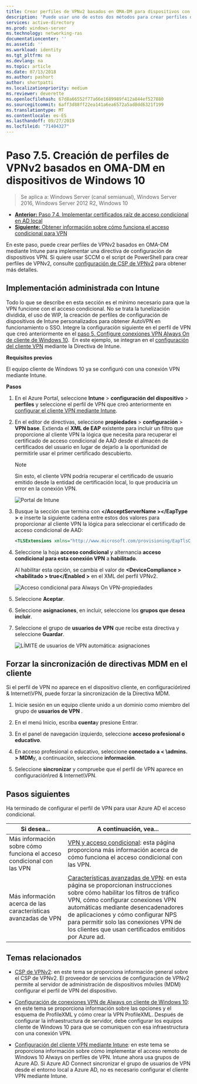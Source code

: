 ```yaml
---
title: Crear perfiles de VPNv2 basados en OMA-DM para dispositivos con Windows 10
description: 'Puede usar uno de estos dos métodos para crear perfiles de VPNv2 basados en OMA-DM. '
services: active-directory
ms.prod: windows-server
ms.technology: networking-ras
documentationcenter: ''
ms.assetid: ''
ms.workload: identity
ms.tgt_pltfrm: na
ms.devlang: na
ms.topic: article
ms.date: 07/13/2018
ms.author: pashort
author: shortpatti
ms.localizationpriority: medium
ms.reviewer: deverette
ms.openlocfilehash: 67d8a66552f77a66e1689989f412a844ef527880
ms.sourcegitcommit: 6aff3d88ff22ea141a6ea6572a5ad8dd6321f199
ms.translationtype: MT
ms.contentlocale: es-ES
ms.lasthandoff: 09/27/2019
ms.locfileid: "71404327"
---
```

# <a name="step-75-create-oma-dm-based-vpnv2-profiles-to-windows-10-devices"></a>Paso 7.5. Creación de perfiles de VPNv2 basados en OMA-DM en dispositivos de Windows 10

>Se aplica a: Windows Server (canal semianual), Windows Server 2016, Windows Server 2012 R2, Windows 10

- [**Anterior:** Paso 7,4. Implementar certificados raíz de acceso condicional en AD local](vpn-deploy-cond-access-root-cert-to-on-premise-ad.md)
- [**Siguiente:** Obtener información sobre cómo funciona el acceso condicional para VPN](https://docs.microsoft.com/windows/access-protection/vpn/vpn-conditional-access)

En este paso, puede crear perfiles de VPNv2 basados en OMA-DM mediante Intune para implementar una directiva de configuración de dispositivos VPN. Si quiere usar SCCM o el script de PowerShell para crear perfiles de VPNv2, consulte [configuración de CSP de VPNv2](https://docs.microsoft.com/windows/client-management/mdm/vpnv2-csp) para obtener más detalles. 

## <a name="managed-deployment-using-intune"></a>Implementación administrada con Intune

Todo lo que se describe en esta sección es el mínimo necesario para que la VPN funcione con el acceso condicional. No se trata la tunelización dividida, el uso de WIP, la creación de perfiles de configuración de dispositivos de Intune personalizados para obtener AutoVPN en funcionamiento o SSO. Integre la configuración siguiente en el perfil de VPN que creó anteriormente en el [paso 5. Configure conexiones VPN Always On de cliente de Windows 10](always-on-vpn/deploy/vpn-deploy-client-vpn-connections.md).  En este ejemplo, se integran en el [configuración del cliente VPN](always-on-vpn/deploy/vpn-deploy-client-vpn-connections.md#configure-the-vpn-client-by-using-intune) mediante la Directiva de Intune. 

**Requisitos previos**

El equipo cliente de Windows 10 ya se configuró con una conexión VPN mediante Intune.   


**Pasos**

1. En el Azure Portal, seleccione **Intune** > **configuración del dispositivo** > **perfiles** y seleccione el perfil de VPN que creó anteriormente en [configurar el cliente VPN mediante Intune](always-on-vpn/deploy/vpn-deploy-client-vpn-connections.md#configure-the-vpn-client-by-using-intune).
    
2. En el editor de directivas, seleccione **propiedades** > **configuración** > **VPN base**. Extienda el **XML de EAP** existente para incluir un filtro que proporcione al cliente VPN la lógica que necesita para recuperar el certificado de acceso condicional de AAD desde el almacén de certificados del usuario en lugar de dejarlo a la oportunidad de permitirle usar el primer certificado descubierto.

    >[!NOTE]
    >Sin esto, el cliente VPN podría recuperar el certificado de usuario emitido desde la entidad de certificación local, lo que produciría un error en la conexión VPN.

    ![Portal de Intune](../../media/Always-On-Vpn/intune-eap-xml.png)

3. Busque la sección que termina con **\</AcceptServerName >\</EapType >** e inserte la siguiente cadena entre estos dos valores para proporcionar al cliente VPN la lógica para seleccionar el certificado de acceso condicional de AAD:

    ```XML
    <TLSExtensions xmlns="http://www.microsoft.com/provisioning/EapTlsConnectionPropertiesV2"><FilteringInfo xmlns="http://www.microsoft.com/provisioning/EapTlsConnectionPropertiesV3"><EKUMapping><EKUMap><EKUName>AAD Conditional Access</EKUName><EKUOID>1.3.6.1.4.1.311.87</EKUOID></EKUMap></EKUMapping><ClientAuthEKUList Enabled="true"><EKUMapInList><EKUName>AAD Conditional Access</EKUName></EKUMapInList></ClientAuthEKUList></FilteringInfo></TLSExtensions>
    ```

4. Seleccione la hoja **acceso condicional** y alternancia **acceso condicional para esta conexión VPN** a **habilitado**.
   
   Al habilitar esta opción, se cambia el valor de **\<DeviceCompliance >\<habilitado > true\</Enabled >** en el XML del perfil VPNv2.

    ![Acceso condicional para Always On VPN-propiedades](../../media/Always-On-Vpn/vpn-conditional-access-azure-ad.png)

5. Seleccione **Aceptar**.

6. Seleccione **asignaciones**, en incluir, seleccione los **grupos que desea incluir**.

7. Seleccione el grupo de **usuarios de VPN** que recibe esta directiva y seleccione **Guardar**.

    ![LÍMITE de usuarios de VPN automática: asignaciones](../../media/Always-On-Vpn/cap-for-auto-vpn-users-assignments.png)

## <a name="force-mdm-policy-sync-on-the-client"></a>Forzar la sincronización de directivas MDM en el cliente

Si el perfil de VPN no aparece en el dispositivo cliente, en configuración\\red & Internet\\VPN, puede forzar la sincronización de la Directiva MDM.

1. Inicie sesión en un equipo cliente unido a un dominio como miembro del grupo de **usuarios de VPN** .

2. En el menú Inicio, escriba **cuenta**y presione Entrar.

3. En el panel de navegación izquierdo, seleccione **acceso profesional o educativo**.

4. En acceso profesional o educativo, seleccione **conectado a < \admins. > MDM**y, a continuación, seleccione **información**.

5. Seleccione **sincronizar** y compruebe que el perfil de VPN aparece en configuración\\red & Internet\\VPN.


## <a name="next-steps"></a>Pasos siguientes

Ha terminado de configurar el perfil de VPN para usar Azure AD el acceso condicional. 

|Si desea...  |A continuación, vea...  |
|---------|---------|
|Más información sobre cómo funciona el acceso condicional con las VPN  |[VPN y acceso condicional](https://docs.microsoft.com/windows/access-protection/vpn/vpn-conditional-access): esta página proporciona más información acerca de cómo funciona el acceso condicional con las VPN.      |
|Más información acerca de las características avanzadas de VPN  |[Características avanzadas de VPN](always-on-vpn/deploy/always-on-vpn-adv-options.md#advanced-vpn-features): en esta página se proporcionan instrucciones sobre cómo habilitar los filtros de tráfico VPN, cómo configurar conexiones VPN automáticas mediante desencadenadores de aplicaciones y cómo configurar NPS para permitir solo las conexiones VPN de los clientes que usan certificados emitidos por Azure ad.        |


## <a name="related-topics"></a>Temas relacionados

- [CSP de VPNv2](https://msdn.microsoft.com/windows/hardware/commercialize/customize/mdm/vpnv2-csp): en este tema se proporciona información general sobre el CSP de VPNv2. El proveedor de servicios de configuración de VPNv2 permite al servidor de administración de dispositivos móviles (MDM) configurar el perfil de VPN del dispositivo.

- [Configuración de conexiones VPN de Always on cliente de Windows 10](https://docs.microsoft.com/windows-server/remote/remote-access/vpn/always-on-vpn/deploy/vpn-deploy-client-vpn-connections): en este tema se proporciona información sobre las opciones y el esquema de ProfileXML y cómo crear la VPN ProfileXML. Después de configurar la infraestructura de servidor, debe configurar los equipos cliente de Windows 10 para que se comuniquen con esa infraestructura con una conexión VPN. 

- [Configuración del cliente VPN mediante Intune](https://docs.microsoft.com/windows-server/remote/remote-access/vpn/always-on-vpn/deploy/vpn-deploy-client-vpn-connections#configure-the-vpn-client-by-using-intune): en este tema se proporciona información sobre cómo implementar el acceso remoto de Windows 10 Always on perfiles de VPN. Intune ahora usa grupos de Azure AD. Si Azure AD Connect sincronizar el grupo de usuarios de VPN desde el entorno local a Azure AD, no es necesario configurar el cliente VPN mediante Intune.
